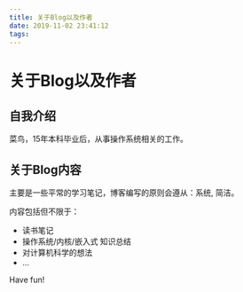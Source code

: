 ```yaml
---
title: 关于Blog以及作者
date: 2019-11-02 23:41:12
tags:
---
```



# 关于Blog以及作者

## 自我介绍

菜鸟，15年本科毕业后，从事操作系统相关的工作。

## 关于Blog内容

主要是一些平常的学习笔记，博客编写的原则会遵从：系统, 简洁。

内容包括但不限于：
+ 读书笔记
+ 操作系统/内核/嵌入式 知识总结
+ 对计算机科学的想法
+ ...


Have fun!

